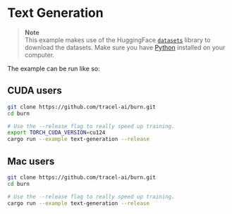 # Text Generation

> **Note**  
> This example makes use of the HuggingFace [`datasets`](https://huggingface.co/docs/datasets/index)
> library to download the datasets. Make sure you have [Python](https://www.python.org/downloads/)
> installed on your computer.

The example can be run like so:

## CUDA users

```bash
git clone https://github.com/tracel-ai/burn.git
cd burn

# Use the --release flag to really speed up training.
export TORCH_CUDA_VERSION=cu124
cargo run --example text-generation --release
```

## Mac users

```bash
git clone https://github.com/tracel-ai/burn.git
cd burn

# Use the --release flag to really speed up training.
cargo run --example text-generation --release
```
